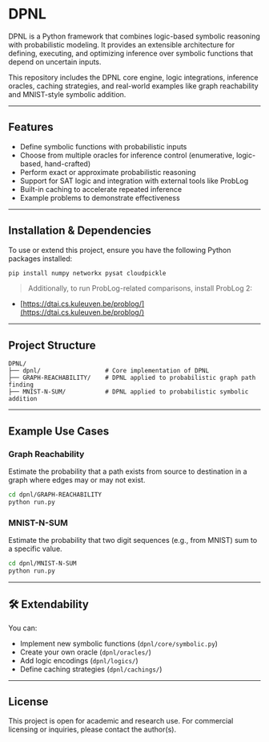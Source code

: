 
# DPNL

DPNL is a Python framework that combines logic-based symbolic reasoning with probabilistic modeling.
It provides an extensible architecture for defining, executing, and optimizing inference over symbolic functions that depend on uncertain inputs.

This repository includes the DPNL core engine, logic integrations, inference oracles, caching strategies, and real-world examples like graph reachability and MNIST-style symbolic addition.

---

## Features

- Define symbolic functions with probabilistic inputs
- Choose from multiple oracles for inference control (enumerative, logic-based, hand-crafted)
- Perform exact or approximate probabilistic reasoning
- Support for SAT logic and integration with external tools like ProbLog
- Built-in caching to accelerate repeated inference
- Example problems to demonstrate effectiveness

---

## Installation & Dependencies

To use or extend this project, ensure you have the following Python packages installed:

```bash
pip install numpy networkx pysat cloudpickle
```

> Additionally, to run ProbLog-related comparisons, install ProbLog 2:
- [https://dtai.cs.kuleuven.be/problog/](https://dtai.cs.kuleuven.be/problog/)

---

## Project Structure

```
DPNL/
├── dpnl/                  # Core implementation of DPNL
├── GRAPH-REACHABILITY/    # DPNL applied to probabilistic graph path finding
├── MNIST-N-SUM/           # DPNL applied to probabilistic symbolic addition
```

---

## Example Use Cases

### Graph Reachability

Estimate the probability that a path exists from source to destination in a graph where edges may or may not exist.

```bash
cd dpnl/GRAPH-REACHABILITY
python run.py
```

### MNIST-N-SUM

Estimate the probability that two digit sequences (e.g., from MNIST) sum to a specific value.

```bash
cd dpnl/MNIST-N-SUM
python run.py
```

---

## 🛠 Extendability

You can:
- Implement new symbolic functions (`dpnl/core/symbolic.py`)
- Create your own oracle (`dpnl/oracles/`)
- Add logic encodings (`dpnl/logics/`)
- Define caching strategies (`dpnl/cachings/`)

---

## License

This project is open for academic and research use. For commercial licensing or inquiries, please contact the author(s).

